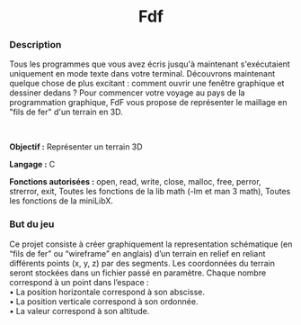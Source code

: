 <h1 align="center">
Fdf 
</h1>

<h3> Description </h3>
<p>Tous les programmes que vous avez écris jusqu'à maintenant s'exécutaient uniquement en mode texte dans votre terminal.
Découvrons maintenant quelque chose de plus excitant : comment ouvrir une fenêtre graphique et dessiner dedans ?
Pour commencer votre voyage au pays de la programmation graphique,
FdF vous propose de représenter le maillage en "fils de fer" d'un terrain en 3D.</p></br>

<p><b>Objectif :</b> Représenter un terrain 3D</p>
<p><b>Langage :</b> C</p>
<p><b>Fonctions autorisées :</b> open, read, write, close, malloc, free, perror, strerror, exit, Toutes les fonctions de la lib math (-lm et man 3 math), Toutes les fonctions de la miniLibX.</p>

<h3> But du jeu </h3>

Ce projet consiste à créer graphiquement la representation schématique (en “fils de
fer” ou “wireframe” en anglais) d’un terrain en relief en reliant différents points (x, y,
z) par des segments. Les coordonnées du terrain seront stockées dans un fichier passé en
paramètre. Chaque nombre correspond à un point dans l’espace :</br>
• La position horizontale correspond à son abscisse.</br>
• La position verticale correspond à son ordonnée.</br>
• La valeur correspond à son altitude.</br>
